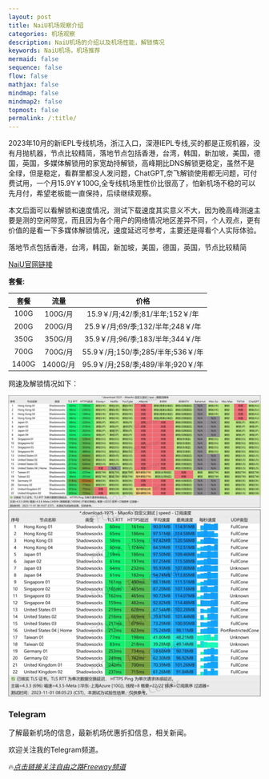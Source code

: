 ```yaml
---
layout: post
title: NaiU机场观察介绍
categories: 机场观察
description: NaiU机场的介绍以及机场性能，解锁情况
keywords: NaiU机场，机场推荐
mermaid: false
sequence: false
flow: false
mathjax: false
mindmap: false
mindmap2: false
topmost: false
permalink: /:title/
---
```

2023年10月的新IEPL专线机场，浙江入口，深港IEPL专线,买的都是正规机器，没有月抛机器，节点比较精简，落地节点包括香港，台湾，韩国，新加坡，美国，德国，英国，多媒体解锁用的家宽劫持解锁，高峰期比DNS解锁更稳定，虽然不是全绿，但是稳定，看群里都没人发问题，ChatGPT,奈飞解锁使用都无问题，可付费试用，一个月15.9Y￥100G,全专线机场里性价比很高了，怕新机场不稳的可以先月付，希望老板能一直保持，后续继续观察。    

本文后面可以看解锁和速度情况，测试下载速度其实意义不大，因为晚高峰测速主要是测的空闲带宽，而且因为各个用户的网络情况地区差异不同，个人观点，更有价值的是看一下多媒体解锁情况，速度延迟可参考，主要还是得看个人实际体验。   

落地节点包括香港，台湾，韩国，新加坡，美国，德国，英国，节点比较精简  
       
[NaiU官网链接](https://www.naiunet.com/reguser?aff=BZwFmuex)  

**套餐:**

套餐 |  流量 | 价格 
:-: |  :-: | :-: 
100G | 100G/月 |15.9￥/月;42/季;81/半年;152￥/年
200G | 200G/月 |25.9￥/月;69/季;132/半年;248￥/年
350G | 350G/月 |35.9￥/月;96/季;183/半年;344￥/年
700G | 700G/月 |55.9￥/月;150/季;285/半年;536￥/年
1400G | 1400G/月|95.9￥/月;258/季;489/半年;920￥/年


网速及解锁情况如下：

 ![NaiU](/images/posts/jichang/NaiUunlock.jpg)
 ![NaiU](/images/posts/jichang/NaiUspeed.jpg)

### Telegram
了解最新机场的信息，最新机场优惠折扣信息，相关新闻。

欢迎关注我的Telegram频道。

🔥[*点击链接关注自由之路Freeway频道*](https://t.me/openwayz)
